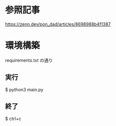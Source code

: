 # 参照記事
https://zenn.dev/pon_dad/articles/8698988b4f1387

# 環境構築
requirements.txt の通り

## 実行
$ python3 main.py

## 終了
$ ctrl+c